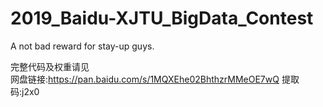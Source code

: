 # 2019_Baidu-XJTU_BigData_Contest
A not bad reward for stay-up guys.

完整代码及权重请见   
网盘链接:https://pan.baidu.com/s/1MQXEhe02BhthzrMMeOE7wQ 提取码:j2x0 
